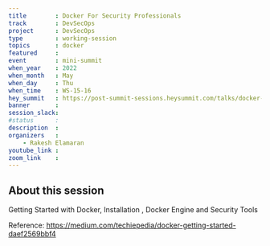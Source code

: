 ```yaml
---
title        : Docker For Security Professionals
track        : DevSecOps
project      : DevSecOps
type         : working-session
topics       : docker
featured     :
event        : mini-summit
when_year    : 2022
when_month   : May
when_day     : Thu
when_time    : WS-15-16
hey_summit   : https://post-summit-sessions.heysummit.com/talks/docker-for-security-professionals/
banner       : 
session_slack:
#status      : 
description  :
organizers   :
    - Rakesh Elamaran      
youtube_link : 
zoom_link    : 
---
```


## About this session
Getting Started with Docker, Installation , Docker Engine and Security Tools

Reference:
https://medium.com/techiepedia/docker-getting-started-daef2569bbf4
